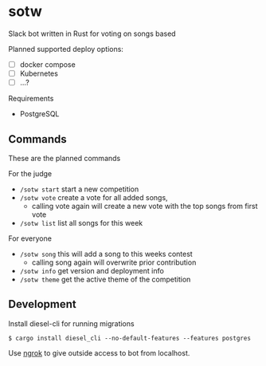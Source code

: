 # sotw

Slack bot written in Rust for voting on songs based

Planned supported deploy options:
- [ ] docker compose
- [ ] Kubernetes
- [ ] ...?

Requirements
* PostgreSQL

## Commands
These are the planned commands

For the judge
* `/sotw start` start a new competition
* `/sotw vote` create a vote for all added songs, 
  * calling vote again will create a new vote with the top songs from first vote
* `/sotw list` list all songs for this week

For everyone
* `/sotw song` this will add a song to this weeks contest
  * calling song again will overwrite prior contribution
* `/sotw info` get version and deployment info
* `/sotw theme` get the active theme of the competition

## Development

Install diesel-cli for running migrations
```
$ cargo install diesel_cli --no-default-features --features postgres
```

Use [ngrok](https://ngrok.com/) to give outside access to bot from localhost.